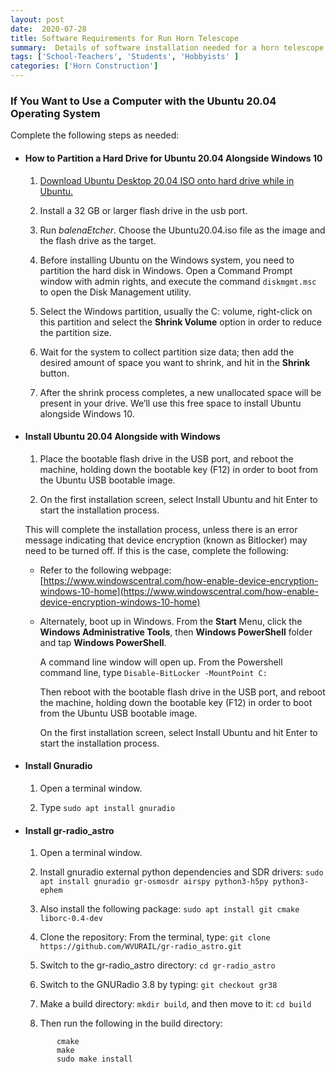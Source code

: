 ```yaml
---
layout: post
date:  2020-07-28
title: Software Requirements for Run Horn Telescope
summary:  Details of software installation needed for a horn telescope
tags: ['School-Teachers', 'Students', 'Hobbyists' ]
categories: ['Horn Construction']
---
```



### If You Want to Use a Computer with the Ubuntu 20.04 Operating System

Complete the following steps as needed:

   * #### How to Partition a Hard Drive for Ubuntu 20.04 Alongside Windows 10 

      1. [Download Ubuntu Desktop 20.04 ISO onto hard drive while in Ubuntu.](http://releases.ubuntu.com/20.04/)

      2. Install a 32 GB or larger flash drive in the usb port.
      
      3. Run *balenaEtcher*. Choose the Ubuntu20.04.iso file as the image and the flash drive as the target.

      4. Before installing Ubuntu on the Windows system, you need to partition the hard disk in Windows. Open a Command Prompt window with admin rights, and execute the command `diskmgmt.msc` to open the Disk Management utility.

      5. Select the Windows partition, usually the C: volume, right-click on this partition and select the **Shrink Volume** option in order to reduce the partition size.

      6. Wait for the system to collect partition size data; then add the desired amount of space you want to shrink, and hit in the **Shrink** button.
      
      7. After the shrink process completes, a new unallocated space will be present in your drive. We’ll use this free space to install Ubuntu alongside Windows 10.


   * #### Install Ubuntu 20.04 Alongside with Windows 

      1. Place the bootable flash drive in the USB port, and reboot the machine, holding down the bootable key (F12) in order to boot from the Ubuntu USB bootable image.

      2. On the first installation screen, select Install Ubuntu and hit Enter to start the installation process.

      This will complete the installation process, unless there is an error message indicating that device encryption (known as Bitlocker) may need to be turned off. If this is the case, complete the following:

      - Refer to the following webpage: [https://www.windowscentral.com/how-enable-device-encryption-windows-10-home](https://www.windowscentral.com/how-enable-device-encryption-windows-10-home)

      - Alternately, boot up in Windows. From the **Start** Menu, click the **Windows Administrative Tools**, then **Windows PowerShell** folder and tap **Windows PowerShell**.
      
        A command line window will open up. From the Powershell command line, type `Disable-BitLocker -MountPoint C:`

        Then reboot with the bootable flash drive in the USB port, and reboot the machine, holding down the bootable key (F12) in order to boot from the Ubuntu USB bootable image.

        On the first installation screen, select Install Ubuntu and hit Enter to start the installation process.


   * #### Install Gnuradio 

      1. Open a terminal window.
      
      2. Type `sudo apt install gnuradio`

   * #### Install gr-radio_astro 

      1. Open a terminal window.

      2. Install gnuradio external python dependencies and SDR drivers:
      `sudo apt install gnuradio gr-osmosdr airspy python3-h5py python3-ephem`

      3. Also install the following package: `sudo apt install git cmake liborc-0.4-dev`
      
      4. Clone the repository: From the terminal, type: `git clone https://github.com/WVURAIL/gr-radio_astro.git`

      5. Switch to the gr-radio_astro directory: `cd gr-radio_astro`

      6. Switch to the GNURadio 3.8 by typing: `git checkout gr38`

      7. Make a build directory: `mkdir build`, and then move to it: `cd build`  
      
      8. Then run the following in the build directory:

        ```
               cmake
               make
               sudo make install
        ```
     

